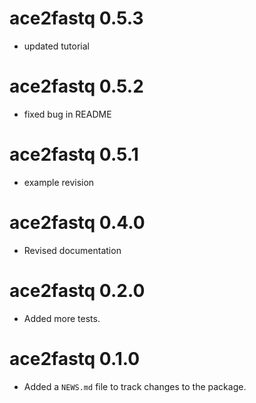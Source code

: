 # ace2fastq 0.5.3

* updated tutorial

# ace2fastq 0.5.2

* fixed bug in README

# ace2fastq 0.5.1

* example revision

# ace2fastq 0.4.0

* Revised documentation

# ace2fastq 0.2.0

* Added more tests.

# ace2fastq 0.1.0

* Added a `NEWS.md` file to track changes to the package.
